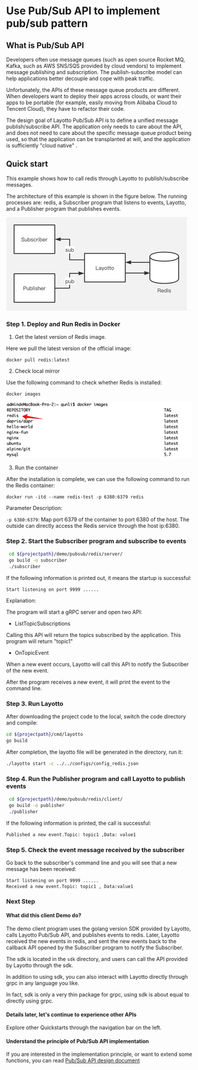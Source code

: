 # Use Pub/Sub API to implement pub/sub pattern
## What is Pub/Sub API
Developers often use message queues (such as open source Rocket MQ, Kafka, such as AWS SNS/SQS provided by cloud vendors) to implement message publishing and subscription. The publish-subscribe model can help applications better decouple and cope with peak traffic.

Unfortunately, the APIs of these message queue products are different. When developers want to deploy their apps across clouds, or want their apps to be portable (for example, easily moving from Alibaba Cloud to Tencent Cloud), they have to refactor their code.

The design goal of Layotto Pub/Sub API is to define a unified message publish/subscribe API. The application only needs to care about the API, and does not need to care about the specific message queue product being used, so that the application can be transplanted at will, and the application is sufficiently "cloud native" .

## Quick start
This example shows how to call redis through Layotto to publish/subscribe messages.

The architecture of this example is shown in the figure below. The running processes are: redis, a Subscriber program that listens to events, Layotto, and a Publisher program that publishes events.

![img_1.png](../../../img/mq/start/img_1.png)

### Step 1. Deploy and Run Redis in Docker

1. Get the latest version of Redis image.
   
Here we pull the latest version of the official image:

```shell
docker pull redis:latest
```

2. Check local mirror

Use the following command to check whether Redis is installed:

```shell
docker images
```
![img.png](../../../img/mq/start/img.png)

3. Run the container

After the installation is complete, we can use the following command to run the Redis container:

```shell
docker run -itd --name redis-test -p 6380:6379 redis
```

Parameter Description:

`-p 6380:6379`: Map port 6379 of the container to port 6380 of the host. The outside can directly access the Redis service through the host ip:6380.

### Step 2. Start the Subscriber program and subscribe to events
```bash
 cd ${projectpath}/demo/pubsub/redis/server/
 go build -o subscriber
 ./subscriber
```
If the following information is printed out, it means the startup is successful:

```shell
Start listening on port 9999 ...... 
```

Explanation:

The program will start a gRPC server and open two API:

- ListTopicSubscriptions

Calling this API will return the topics subscribed by the application. This program will return "topic1"

- OnTopicEvent

When a new event occurs, Layotto will call this API to notify the Subscriber of the new event.

After the program receives a new event, it will print the event to the command line.

### Step 3. Run Layotto

After downloading the project code to the local, switch the code directory and compile:

```bash
cd ${projectpath}/cmd/layotto
go build
```

After completion, the layotto file will be generated in the directory, run it:

```bash
./layotto start -c ../../configs/config_redis.json
```

### Step 4. Run the Publisher program and call Layotto to publish events

```bash
 cd ${projectpath}/demo/pubsub/redis/client/
 go build -o publisher
 ./publisher
```

If the following information is printed, the call is successful:

```bash
Published a new event.Topic: topic1 ,Data: value1 
```

### Step 5. Check the event message received by the subscriber

Go back to the subscriber's command line and you will see that a new message has been received:

```shell
Start listening on port 9999 ...... 
Received a new event.Topic: topic1 , Data:value1 
```

### Next Step
#### What did this client Demo do?
The demo client program uses the golang version SDK provided by Layotto, calls Layotto Pub/Sub API, and publishes events to redis. Later, Layotto received the new events in redis, and sent the new events back to the callback API opened by the Subscriber program to notify the Subscriber.

The sdk is located in the `sdk` directory, and users can call the API provided by Layotto through the sdk.

In addition to using sdk, you can also interact with Layotto directly through grpc in any language you like.

In fact, sdk is only a very thin package for grpc, using sdk is about equal to directly using grpc.

#### Details later, let's continue to experience other APIs
Explore other Quickstarts through the navigation bar on the left.


#### Understand the principle of Pub/Sub API implementation
If you are interested in the implementation principle, or want to extend some functions, you can read [Pub/Sub API design document](en/design/pubsub/pubsub-api-and-compability-with-dapr-component.md)
